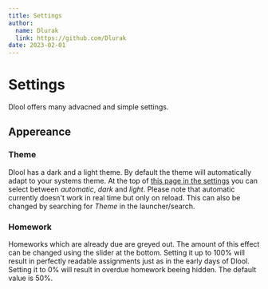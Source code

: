 ```yaml
---
title: Settings
author:
  name: Dlurak
  link: https://github.com/Dlurak
date: 2023-02-01
---
```


# Settings

Dlool offers many advacned and simple settings.

## Appereance

### Theme

Dlool has a dark and a light theme.
By default the theme will automatically adapt to your systems theme.
At the top of [this page in the settings](/settings/preferences) you can select between _automatic_, _dark_ and _light_. Please note that automatic currently doesn't work in real time but only on reload.
This can also be changed by searching for _Theme_ in the launcher/search.

### Homework

Homeworks which are already due are greyed out. The amount of this effect can be changed using the slider at the bottom.
Setting it up to 100% will result in perfectly readable assignments just as in the early days of Dlool. Setting it to 0% will result in overdue homework beeing hidden. The default value is 50%.
